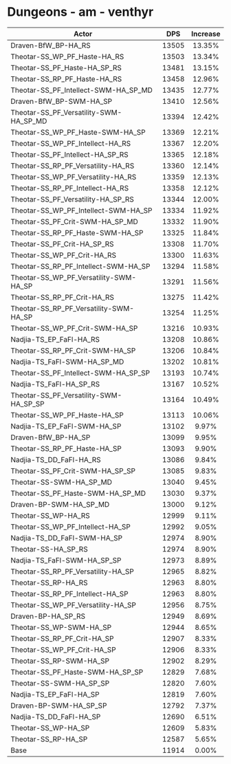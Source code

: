 # Dungeons - am - venthyr
| Actor | DPS | Increase |
|---|:---:|:---:|
|Draven-BfW_BP-HA_RS|13505|13.35%|
|Theotar-SS_WP_PF_Haste-HA_RS|13503|13.34%|
|Theotar-SS_PF_Haste-HA_SP_RS|13481|13.15%|
|Theotar-SS_RP_PF_Haste-HA_RS|13458|12.96%|
|Theotar-SS_PF_Intellect-SWM-HA_SP_MD|13435|12.77%|
|Draven-BfW_BP-SWM-HA_SP|13410|12.56%|
|Theotar-SS_PF_Versatility-SWM-HA_SP_MD|13394|12.42%|
|Theotar-SS_WP_PF_Haste-SWM-HA_SP|13369|12.21%|
|Theotar-SS_WP_PF_Intellect-HA_RS|13367|12.20%|
|Theotar-SS_PF_Intellect-HA_SP_RS|13365|12.18%|
|Theotar-SS_RP_PF_Versatility-HA_RS|13360|12.14%|
|Theotar-SS_WP_PF_Versatility-HA_RS|13359|12.13%|
|Theotar-SS_RP_PF_Intellect-HA_RS|13358|12.12%|
|Theotar-SS_PF_Versatility-HA_SP_RS|13344|12.00%|
|Theotar-SS_WP_PF_Intellect-SWM-HA_SP|13334|11.92%|
|Theotar-SS_PF_Crit-SWM-HA_SP_MD|13332|11.90%|
|Theotar-SS_RP_PF_Haste-SWM-HA_SP|13325|11.84%|
|Theotar-SS_PF_Crit-HA_SP_RS|13308|11.70%|
|Theotar-SS_WP_PF_Crit-HA_RS|13300|11.63%|
|Theotar-SS_RP_PF_Intellect-SWM-HA_SP|13294|11.58%|
|Theotar-SS_WP_PF_Versatility-SWM-HA_SP|13291|11.56%|
|Theotar-SS_RP_PF_Crit-HA_RS|13275|11.42%|
|Theotar-SS_RP_PF_Versatility-SWM-HA_SP|13254|11.25%|
|Theotar-SS_WP_PF_Crit-SWM-HA_SP|13216|10.93%|
|Nadjia-TS_EP_FaFl-HA_RS|13208|10.86%|
|Theotar-SS_RP_PF_Crit-SWM-HA_SP|13206|10.84%|
|Nadjia-TS_FaFl-SWM-HA_SP_MD|13202|10.81%|
|Theotar-SS_PF_Intellect-SWM-HA_SP_SP|13193|10.74%|
|Nadjia-TS_FaFl-HA_SP_RS|13167|10.52%|
|Theotar-SS_PF_Versatility-SWM-HA_SP_SP|13164|10.49%|
|Theotar-SS_WP_PF_Haste-HA_SP|13113|10.06%|
|Nadjia-TS_EP_FaFl-SWM-HA_SP|13102|9.97%|
|Draven-BfW_BP-HA_SP|13099|9.95%|
|Theotar-SS_RP_PF_Haste-HA_SP|13093|9.90%|
|Nadjia-TS_DD_FaFl-HA_RS|13086|9.84%|
|Theotar-SS_PF_Crit-SWM-HA_SP_SP|13085|9.83%|
|Theotar-SS-SWM-HA_SP_MD|13040|9.45%|
|Theotar-SS_PF_Haste-SWM-HA_SP_MD|13030|9.37%|
|Draven-BP-SWM-HA_SP_MD|13000|9.12%|
|Theotar-SS_WP-HA_RS|12999|9.11%|
|Theotar-SS_WP_PF_Intellect-HA_SP|12992|9.05%|
|Nadjia-TS_DD_FaFl-SWM-HA_SP|12974|8.90%|
|Theotar-SS-HA_SP_RS|12974|8.90%|
|Nadjia-TS_FaFl-SWM-HA_SP_SP|12973|8.89%|
|Theotar-SS_RP_PF_Versatility-HA_SP|12965|8.82%|
|Theotar-SS_RP-HA_RS|12963|8.80%|
|Theotar-SS_RP_PF_Intellect-HA_SP|12963|8.80%|
|Theotar-SS_WP_PF_Versatility-HA_SP|12956|8.75%|
|Draven-BP-HA_SP_RS|12949|8.69%|
|Theotar-SS_WP-SWM-HA_SP|12944|8.65%|
|Theotar-SS_RP_PF_Crit-HA_SP|12907|8.33%|
|Theotar-SS_WP_PF_Crit-HA_SP|12906|8.33%|
|Theotar-SS_RP-SWM-HA_SP|12902|8.29%|
|Theotar-SS_PF_Haste-SWM-HA_SP_SP|12829|7.68%|
|Theotar-SS-SWM-HA_SP_SP|12820|7.60%|
|Nadjia-TS_EP_FaFl-HA_SP|12819|7.60%|
|Draven-BP-SWM-HA_SP_SP|12792|7.37%|
|Nadjia-TS_DD_FaFl-HA_SP|12690|6.51%|
|Theotar-SS_WP-HA_SP|12609|5.83%|
|Theotar-SS_RP-HA_SP|12587|5.65%|
|Base|11914|0.00%|
